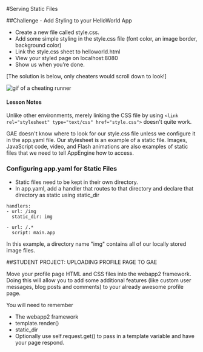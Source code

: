 #Serving Static Files

##Challenge - Add Styling to your HelloWorld App

* Create a new file called style.css.
* Add some simple styling in the style.css file (font color, an image border, background color) 
* Link the style.css sheet to helloworld.html
* View your styled page on localhost:8080
* Show us when you’re done.

[The solution is below, only cheaters would scroll down to look!]

![gif of a cheating runner](http://media.giphy.com/media/BUOlQ1H5RCR1K/giphy.gif)

#### Lesson Notes
Unlike other environments, merely linking the CSS file by using `<link rel="stylesheet" type="text/css" href="style.css">` doesn't quite work.

GAE doesn't know where to look for our style.css file unless we configure it in the app.yaml file. Our stylesheet is an example of a static file. 
Images, JavaScript code, video, and Flash animations are also examples of static files that we need to tell AppEngine how to access.  

### Configuring app.yaml for Static Files
* Static files need to be kept in their own directory.
* In app.yaml, add a handler that routes to that directory and declare that directory as static using static_dir

```
handlers:
- url: /img
  static_dir: img

- url: /.*
  script: main.app
```
In this example, a directory name "img" contains all of our locally stored image files.

##STUDENT PROJECT: UPLOADING PROFILE PAGE TO GAE

Move your profile page HTML and CSS files into the webapp2 framework. Doing this will allow you to add some additional features (like custom user messages, blog posts and comments) to your already awesome profile page.

You will need to remember
* The webapp2 framework
* template.render()
* static_dir
* Optionally use self.request.get() to pass in a template variable and have your page respond.

